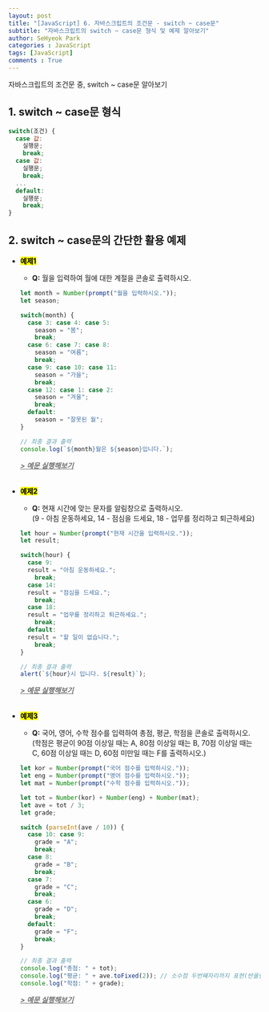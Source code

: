 ```yaml
---
layout: post
title: "[JavaScript] 6. 자바스크립트의 조건문 - switch ~ case문"
subtitle: "자바스크립트의 switch ~ case문 형식 및 예제 알아보기"
author: SeHyeok Park
categories : JavaScript
tags: [JavaScript]
comments : True
---
```

<div id='preview' class='display-none'>
자바스크립트의 조건문 중, switch ~ case문 알아보기
</div>

## 1. switch ~ case문 형식

```javascript
switch(조건) {
  case 값:
    실행문;
    break;
  case 값: 
    실행문;
    break;
  ...
  default:
    실행문;
    break;
}
```

## 2. switch ~ case문의 간단한 활용 예제
- **<mark>예제1</mark>**
  - **Q:** 월을 입력하여 월에 대한 계절을 콘솔로 출력하시오.

  ```javascript
  let month = Number(prompt("월을 입력하시오."));
  let season;

  switch(month) {
    case 3: case 4: case 5:
      season = "봄";
      break;
    case 6: case 7: case 8:
      season = "여름";
      break;
    case 9: case 10: case 11:
      season = "가을";
      break;
    case 12: case 1: case 2:
      season = "겨울";
      break;
    default:
      season = "잘못된 월";
  }

  // 최종 결과 출력
  console.log(`${month}월은 ${season}입니다.`);
  ```
  ***<a href="https://jsfiddle.net/" target="_blank"><span style="color:#707070"><u>> 예문 실행해보기</u></span></a>***
  <br><br>

- **<mark>예제2</mark>**
  - **Q:** 현재 시간에 맞는 문자를 알림창으로 출력하시오.<br>(9 - 아침 운동하세요, 14 - 점심을 드세요, 18 - 업무를 정리하고 퇴근하세요)

  ```javascript
  let hour = Number(prompt("현재 시간을 입력하시오."));
  let result;

  switch(hour) {
    case 9: 
    result = "아침 운동하세요.";
      break;
    case 14:
    result = "점심을 드세요.";
      break;
    case 18:
    result = "업무를 정리하고 퇴근하세요.";
      break;
    default:
    result = "할 일이 없습니다.";
      break;
  }

  // 최종 결과 출력
  alert(`${hour}시 입니다. ${result}`);
  ```
  ***<a href="https://jsfiddle.net/" target="_blank"><span style="color:#707070"><u>> 예문 실행해보기</u></span></a>***
  <br><br>

- **<mark>예제3</mark>**
  - **Q:** 국어, 영어, 수학 점수를 입력하여 총점, 평균, 학점을 콘솔로 출력하시오.<br>(학점은 평균이 90점 이상일 때는 A, 80점 이상일 때는 B, 70점 이상일 때는 C, 60점 이상일 때는 D, 60점 미만일 때는 F를 출력하시오.)

  ```javascript
  let kor = Number(prompt("국어 점수를 입력하시오."));
  let eng = Number(prompt("영어 점수를 입력하시오."));
  let mat = Number(prompt("수학 점수를 입력하시오."));

  let tot = Number(kor) + Number(eng) + Number(mat);
  let ave = tot / 3;
  let grade;

  switch (parseInt(ave / 10)) {
    case 10: case 9:
      grade = "A";
      break;
    case 8:
      grade = "B";
      break;
    case 7:
      grade = "C";
      break;
    case 6:
      grade = "D";
      break;
    default:
      grade = "F";
      break;
  }

  // 최종 결과 출력
  console.log("총점: " + tot);
  console.log("평균: " + ave.toFixed(2)); // 소수점 두번째자리까지 표현(반올림)
  console.log("학점: " + grade);
  ```
  ***<a href="https://jsfiddle.net/" target="_blank"><span style="color:#707070"><u>> 예문 실행해보기</u></span></a>***
  <br><br>